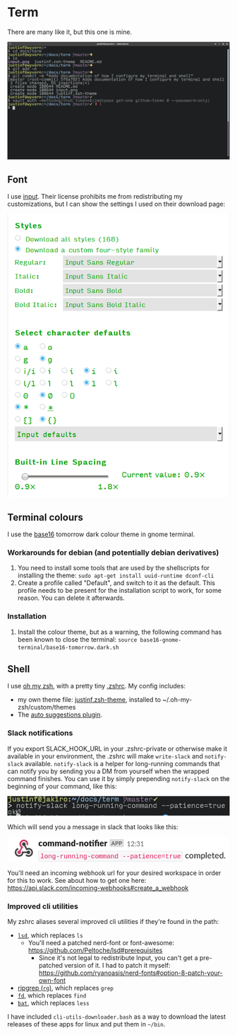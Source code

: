 # Term

There are many like it, but this one is mine.

![screenshot](screenshot.png)

## Font

I use [input](http://input.fontbureau.com/). Their license prohibits me from redistributing my customizations, but I can show the settings I used on their download page:

![input download settings](input.png)

## Terminal colours

I use the [base16](https://github.com/chriskempson/base16-gnome-terminal) tomorrow dark colour theme in gnome terminal.

### Workarounds for debian (and potentially debian derivatives)

1. You need to install some tools that are used by the shellscripts for installing the theme: `sudo apt-get install uuid-runtime dconf-cli`
1. Create a profile called "Default", and switch to it as the default. This profile needs to be present for the installation script to work, for some reason. You can delete it afterwards.

### Installation

1. Install the colour theme, but as a warning, the following command has been known to close the terminal: `source base16-gnome-terminal/base16-tomorrow.dark.sh`

## Shell

I use [oh my zsh](https://github.com/robbyrussell/oh-my-zsh), with a pretty tiny [.zshrc](zshrc). My config includes:
* my own theme file: [justinf.zsh-theme](justinf.zsh-theme), installed to ~/.oh-my-zsh/custom/themes
* The [auto suggestions plugin](https://github.com/zsh-users/zsh-autosuggestions).


### Slack notifications

If you export SLACK_HOOK_URL in your .zshrc-private or otherwise make it available in your environment, the .zshrc will make `write-slack` and `notify-slack` available. `notify-slack` is a helper for long-running commands that can notify you by sending you a DM from yourself when the wrapped command finishes. You can use it by simply prepending `notify-slack` on the beginning of your command, like this:

![screenshot of a terminal using notify-slack](command-notifier-terminal.png)

Which will send you a message in slack that looks like this:

![screenshot of slack notification](command-notifier-slack.png)

You'll need an incoming webhook url for your desired workspace in order for this to work. See about how to get one here: https://api.slack.com/incoming-webhooks#create_a_webhook

### Improved cli utilities

My zshrc aliases several improved cli utilities if they're found in the path:

* [`lsd`](https://github.com/Peltoche/lsd#description), which replaces `ls`
	* You'll need a patched nerd-font or font-awesome: https://github.com/Peltoche/lsd#prerequisites
		* Since it's not legal to redistribute Input, you can't get a pre-patched version of it. I had to patch it myself: https://github.com/ryanoasis/nerd-fonts#option-8-patch-your-own-font
* [ripgrep (`rg`)](https://github.com/BurntSushi/ripgrep#ripgrep-rg), which replaces `grep`
* [`fd`](https://github.com/sharkdp/fd#fd), which replaces `find`
* [`bat`](https://github.com/sharkdp/bat#syntax-highlighting), which replaces `less`

I have included `cli-utils-downloader.bash` as a way to download the latest releases of these apps for linux and put them in `~/bin`.
